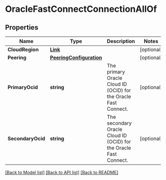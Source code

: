 # OracleFastConnectConnectionAllOf

## Properties

Name | Type | Description | Notes
------------ | ------------- | ------------- | -------------
**CloudRegion** | [**Link**](Link.md) |  | [optional] 
**Peering** | [**PeeringConfiguration**](PeeringConfiguration.md) |  | [optional] 
**PrimaryOcid** | **string** | The primary Oracle Cloud ID (OCID) for the Oracle Fast Connect. | [optional] 
**SecondaryOcid** | **string** | The secondary Oracle Cloud ID (OCID) for the Oracle Fast Connect. | [optional] 

[[Back to Model list]](../README.md#documentation-for-models) [[Back to API list]](../README.md#documentation-for-api-endpoints) [[Back to README]](../README.md)


